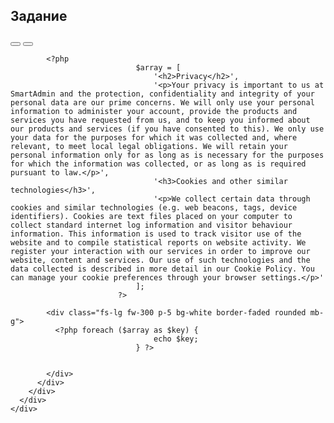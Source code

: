 <!DOCTYPE html>
<html lang="en">

<head>
  <meta charset="utf-8">
  <title>
    Подготовительные задания к курсу
  </title>
  <meta name="description" content="Chartist.html">
  <meta http-equiv="X-UA-Compatible" content="IE=edge">
  <meta name="viewport" content="width=device-width, initial-scale=1, shrink-to-fit=no, user-scalable=no, minimal-ui">
  <link id="vendorsbundle" rel="stylesheet" media="screen, print" href="css/vendors.bundle.css">
  <link id="appbundle" rel="stylesheet" media="screen, print" href="css/app.bundle.css">
  <link id="myskin" rel="stylesheet" media="screen, print" href="css/skins/skin-master.css">
  <link rel="stylesheet" media="screen, print" href="css/statistics/chartist/chartist.css">
  <link rel="stylesheet" media="screen, print" href="css/miscellaneous/lightgallery/lightgallery.bundle.css">
  <link rel="stylesheet" media="screen, print" href="css/fa-solid.css">
  <link rel="stylesheet" media="screen, print" href="css/fa-brands.css">
  <link rel="stylesheet" media="screen, print" href="css/fa-regular.css">
</head>

<body class="mod-bg-1 mod-nav-link ">
  <main id="js-page-content" role="main" class="page-content">
    <div class="col-md-6">
      <div id="panel-1" class="panel">
        <div class="panel-hdr">
          <h2>
            Задание
          </h2>
          <div class="panel-toolbar">
            <button class="btn btn-panel waves-effect waves-themed" data-action="panel-collapse" data-toggle="tooltip"
              data-offset="0,10" data-original-title="Collapse"></button>
            <button class="btn btn-panel waves-effect waves-themed" data-action="panel-fullscreen" data-toggle="tooltip"
              data-offset="0,10" data-original-title="Fullscreen"></button>
          </div>
        </div>
        <div class="panel-container show">
          <div class="panel-content">

            <?php 
                                $array = [
                                    '<h2>Privacy</h2>',
                                    '<p>Your privacy is important to us at SmartAdmin and the protection, confidentiality and integrity of your personal data are our prime concerns. We will only use your personal information to administer your account, provide the products and services you have requested from us, and to keep you informed about our products and services (if you have consented to this). We only use your data for the purposes for which it was collected and, where relevant, to meet local legal obligations. We will retain your personal information only for as long as is necessary for the purposes for which the information was collected, or as long as is required pursuant to law.</p>',
                                    '<h3>Cookies and other similar technologies</h3>',
                                    '<p>We collect certain data through cookies and similar technologies (e.g. web beacons, tags, device identifiers). Cookies are text files placed on your computer to collect standard internet log information and visitor behaviour information. This information is used to track visitor use of the website and to compile statistical reports on website activity. We register your interaction with our services in order to improve our website, content and services. Our use of such technologies and the data collected is described in more detail in our Cookie Policy. You can manage your cookie preferences through your browser settings.</p>'
                                ];
                            ?>

            <div class="fs-lg fw-300 p-5 bg-white border-faded rounded mb-g">
              <?php foreach ($array as $key) {
                                    echo $key;
                                } ?>


            </div>
          </div>
        </div>
      </div>
    </div>
  </main>


  <script src="js/vendors.bundle.js"></script>
  <script src="js/app.bundle.js"></script>
  <script>
  // default list filter
  initApp.listFilter($('#js_default_list'), $('#js_default_list_filter'));
  // custom response message
  initApp.listFilter($('#js-list-msg'), $('#js-list-msg-filter'));
  </script>
</body>

</html>

